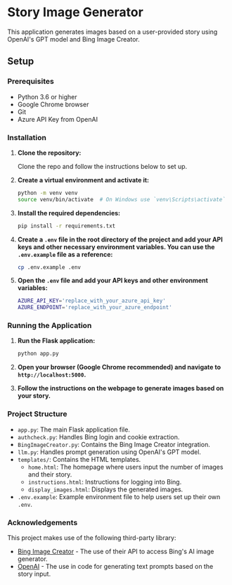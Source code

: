 # Story Image Generator

This application generates images based on a user-provided story using OpenAI's GPT model and Bing Image Creator. 

## Setup

### Prerequisites

- Python 3.6 or higher
- Google Chrome browser
- Git
- Azure API Key from OpenAI

### Installation

1. **Clone the repository:**

    Clone the repo and follow the instructions below to set up.

2. **Create a virtual environment and activate it:**

    ```bash
    python -m venv venv
    source venv/bin/activate  # On Windows use `venv\Scripts\activate`
    ```

3. **Install the required dependencies:**

    ```bash
    pip install -r requirements.txt
    ```

4. **Create a `.env` file in the root directory of the project and add your API keys and other necessary environment variables. You can use the `.env.example` file as a reference:**

    ```bash
    cp .env.example .env
    ```

5. **Open the `.env` file and add your API keys and other environment variables:**

    ```bash
    AZURE_API_KEY='replace_with_your_azure_api_key'
    AZURE_ENDPOINT='replace_with_your_azure_endpoint'
    ```

### Running the Application

1. **Run the Flask application:**

    ```bash
    python app.py
    ```

2. **Open your browser (Google Chrome recommended) and navigate to `http://localhost:5000`.**

3. **Follow the instructions on the webpage to generate images based on your story.**

### Project Structure

- `app.py`: The main Flask application file.
- `authcheck.py`: Handles Bing login and cookie extraction.
- `BingImageCreator.py`: Contains the Bing Image Creator integration.
- `llm.py`: Handles prompt generation using OpenAI's GPT model.
- `templates/`: Contains the HTML templates.
  - `home.html`: The homepage where users input the number of images and their story.
  - `instructions.html`: Instructions for logging into Bing.
  - `display_images.html`: Displays the generated images.
- `.env.example`: Example environment file to help users set up their own `.env`.

### Acknowledgements
This project makes use of the following third-party library:
- [Bing Image Creator](https://github.com/acheong08/BingImageCreator) - The use of their API to access Bing's AI image generator.
- [OpenAI](https://www.openai.com) - The use in code for generating text prompts based on the story input.